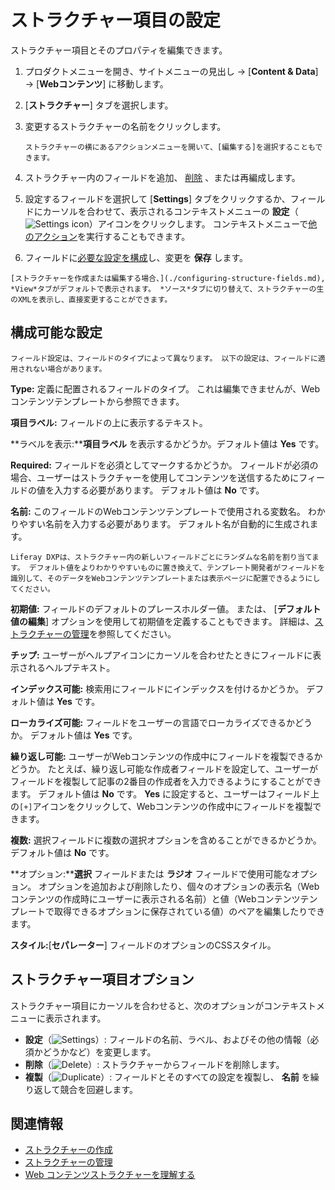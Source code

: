 # ストラクチャー項目の設定

ストラクチャー項目とそのプロパティを編集できます。

1.  プロダクトメニューを開き、サイトメニューの見出し → [**Content & Data**] → [**Webコンテンツ**] に移動します。

2. [**ストラクチャー**] タブを選択します。

3.  変更するストラクチャーの名前をクリックします。

    ```{tip}
    ストラクチャーの横にあるアクションメニューを開いて、[編集する]を選択することもできます。
    ```

4.  ストラクチャー内のフィールドを追加、 [削除](#structure-field-options) 、または再編成します。

5.  設定するフィールドを選択して [**Settings**] タブをクリックするか、フィールドにカーソルを合わせて、表示されるコンテキストメニューの **設定**（![Settings icon](../../../images/icon-control-menu-gear.png)）アイコンをクリックします。 コンテキストメニューで[他のアクション](#structure-field-options)を実行することもできます。

6.  フィールドに[必要な設定を構成](#configurable-settings)し、変更を **保存** します。

<!-- end list -->

```{tip}
[ストラクチャーを作成または編集する場合、](./configuring-structure-fields.md), *View*タブがデフォルトで表示されます。 *ソース*タブに切り替えて、ストラクチャーの生のXMLを表示し、直接変更することができます。
```

<a name="configurable-settings" />

## 構成可能な設定

```{note}
フィールド設定は、フィールドのタイプによって異なります。 以下の設定は、フィールドに適用されない場合があります。
```

**Type:** 定義に配置されるフィールドのタイプ。 これは編集できませんが、Webコンテンツテンプレートから参照できます。

**項目ラベル:** フィールドの上に表示するテキスト。

**ラベルを表示:****項目ラベル** を表示するかどうか。デフォルト値は **Yes** です。

**Required:** フィールドを必須としてマークするかどうか。 フィールドが必須の場合、ユーザーはストラクチャーを使用してコンテンツを送信するためにフィールドの値を入力する必要があります。 デフォルト値は **No** です。

**名前:** このフィールドのWebコンテンツテンプレートで使用される変数名。 わかりやすい名前を入力する必要があります。 デフォルト名が自動的に生成されます。

```{tip}
Liferay DXPは、ストラクチャー内の新しいフィールドごとにランダムな名前を割り当てます。 デフォルト値をよりわかりやすいものに置き換えて、テンプレート開発者がフィールドを識別して、そのデータをWebコンテンツテンプレートまたは表示ページに配置できるようにしてください。
```

**初期値:** フィールドのデフォルトのプレースホルダー値。 または、 [**デフォルト値の編集**] オプションを使用して初期値を定義することもできます。 詳細は、[ストラクチャーの管理](./managing-structures.md#edit-default-values)を参照してください。

**チップ:** ユーザーがヘルプアイコンにカーソルを合わせたときにフィールドに表示されるヘルプテキスト。

**インデックス可能:** 検索用にフィールドにインデックスを付けるかどうか。 デフォルト値は **Yes** です。

**ローカライズ可能:** フィールドをユーザーの言語でローカライズできるかどうか。 デフォルト値は **Yes** です。

**繰り返し可能:** ユーザーがWebコンテンツの作成中にフィールドを複製できるかどうか。 たとえば、繰り返し可能な作成者フィールドを設定して、ユーザーがフィールドを複製して記事の2番目の作成者を入力できるようにすることができます。 デフォルト値は **No** です。 **Yes** に設定すると、ユーザーはフィールド上の`[+]`アイコンをクリックして、Webコンテンツの作成中にフィールドを複製できます。

**複数:** 選択フィールドに複数の選択オプションを含めることができるかどうか。 デフォルト値は **No** です。

**オプション:****選択** フィールドまたは **ラジオ** フィールドで使用可能なオプション。 オプションを追加および削除したり、個々のオプションの表示名（Webコンテンツの作成時にユーザーに表示される名前）と値（Webコンテンツテンプレートで取得できるオプションに保存されている値）のペアを編集したりできます。

**スタイル:**[**セパレーター**] フィールドのオプションのCSSスタイル。

## ストラクチャー項目オプション

ストラクチャー項目にカーソルを合わせると、次のオプションがコンテキストメニューに表示されます。

  - **設定**（![Settings](../../../images/icon-settings.png)）: フィールドの名前、ラベル、およびその他の情報（必須かどうかなど）を変更します。
  - **削除**（![Delete](../../../images/icon-app-trash.png)）: ストラクチャーからフィールドを削除します。
  - **複製**（![Duplicate](../../../images/icon-duplicate.png)）: フィールドとそのすべての設定を複製し、 **名前** を繰り返して競合を回避します。

## 関連情報

  - [ストラクチャーの作成](./creating-structures.md)
  - [ストラクチャーの管理](./managing-structures.md)
  - [Web コンテンツストラクチャーを理解する](./understanding-web-content-structures.md)
